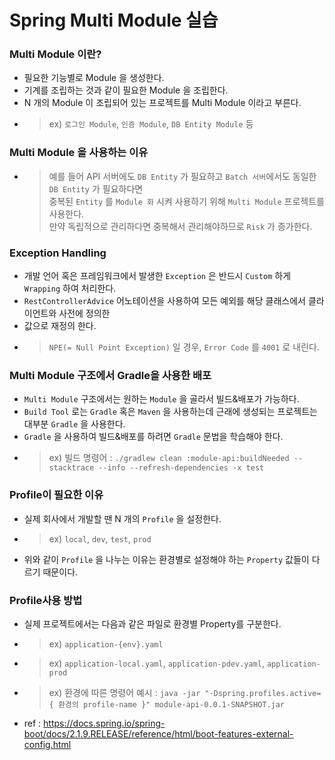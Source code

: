 # Spring Multi Module 실습

### Multi Module 이란?
- 필요한 기능별로 Module 을 생성한다.
- 기계를 조립하는 것과 같이 필요한 Module 을 조립한다.
- N 개의 Module 이 조립되어 있는 프로젝트를 Multi Module 이라고 부른다.
- > ex) `로그인 Module`, `인증 Module`, `DB Entity Module` 등

### Multi Module 을 사용하는 이유
- > 예를 들어 API 서버에도 `DB Entity` 가 필요하고 `Batch 서버`에서도 동일한 `DB Entity` 가 필요하다면  
  > 중복된 `Entity` 를 `Module 화` 시켜 사용하기 위해 `Multi Module` 프로젝트를 사용한다.  
  > 만약 독립적으로 관리하다면 중복해서 관리해야하므로 `Risk` 가 증가한다.

### Exception Handling
- 개발 언어 혹은 프레임워크에서 발생한 `Exception` 은 반드시 `Custom` 하게 `Wrapping` 하여 처리한다.  
- `RestControllerAdvice` 어노테이션을 사용하여 모든 예외를 해당 클래스에서 클라이언트와 사전에 정의한  
- 값으로 재정의 한다.
- > `NPE(= Null Point Exception)` 일 경우, `Error Code` 를 `4001` 로 내린다.

### Multi Module 구조에서 Gradle을 사용한 배포
- `Multi Module` 구조에서는 원하는 `Module` 을 골라서 빌드&배포가 가능하다.
- `Build Tool` 로는 `Gradle` 혹은 `Maven` 을 사용하는데 근래에 생성되는 프로젝트는 대부분 `Gradle` 을 사용한다.
- `Gradle` 을 사용하여 빌드&배포를 하려면 `Gradle` 문법을 학습해야 한다.
- > ex) 빌드 명령어 : `./gradlew clean :module-api:buildNeeded --stacktrace --info --refresh-dependencies -x test`

### Profile이 필요한 이유
- 실제 회사에서 개발할 땐 N 개의 `Profile` 을 설정한다.
- > ex) `local`, `dev`, `test`, `prod`
- 위와 같이 `Profile` 을 나누는 이유는 환경별로 설정해야 하는 `Property` 값들이 다르기 때문이다.

### Profile사용 방법
- 실제 프로젝트에서는 다음과 같은 파일로 환경별 Property를 구분한다.
- > ex) `application-{env}.yaml`
- > ex) `application-local.yaml`, `application-pdev.yaml`, `application-prod`
- > ex) 환경에 따른 명령어 예시 : `java -jar "-Dspring.profiles.active={ 환경의 profile-name }" module-api-0.0.1-SNAPSHOT.jar`
- ref : https://docs.spring.io/spring-boot/docs/2.1.9.RELEASE/reference/html/boot-features-external-config.html
 
